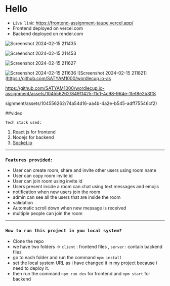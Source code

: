 # Hello

- `Live link`: https://frontend-assignment-taupe.vercel.app/
- Frontend deployed on vercel.com
- Backend deployed on render.com

  
![Screenshot 2024-02-15 211435](https://github.com/SATYAM1000/wordlecup.io-assignment/assets/104556262/21aa850f-97a7-47aa-a8d1-9f461dfad22c)

![Screenshot 2024-02-15 211453](https://github.com/SATYAM1000/wordlecup.io-assignment/assets/104556262/f4a2837b-9e11-4b20-8ffe-6a6f85e03eae)

![Screenshot 2024-02-15 211627](https://github.com/SATYAM1000/wordlecup.io-assignment/assets/104556262/cc321725-5ed0-4f91-a175-830149a8da83)

![Screenshot 2024-02-15 211636](https://github.com/SATYAM1000/wordlecup.io-assignment/assets/104556262/239d3fa7-e574-43e1-8881-6ae000acbe14)
![Screenshot 2024-02-15 211821](https://github.com/SATYAM1000/wordlecup.io-as

https://github.com/SATYAM1000/wordlecup.io-assignment/assets/104556262/84911425-f1c1-4c98-964e-1fef8e2b3ff8

signment/assets/104556262/74a54d16-aa4b-4a2e-b545-adff75546cf2)

##video



`Tech stack used:`

1. React js for frontend
2. Nodejs for backend
3. [Socket.io](http://Socket.io) 

---

### `Features provided:`

- User can create room, share and invite other users using room name
- User can copy room invite id
- User can join room using invite id
- Users present inside a room can chat using text messages and emojis
- notification when new users join the room
- admin can see all the users that are inside the room
- validation
- Automatic scroll down when new message is received
- multiple people can join the room

---

### `How to run this project in you local system?`

- Clone the repo
- we have two folders → `client` : frontend files , `server:` contain backend files
- go to each folder and run the command `npm install`
- set the local system URL as i have changed it in my project because i need to deploy it.
- then run the command `npm run dev` for frontend and `npm start` for backend
